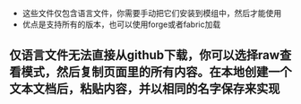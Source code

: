 - 这些文件仅包含语言文件，你需要手动把它们安装到模组中，然后才能使用
- 优点是支持所有的版本，也可以使用forge或者fabric加载  
## 仅语言文件无法直接从github下载，你可以选择raw查看模式，然后复制页面里的所有内容。在本地创建一个文本文档后，粘贴内容，并以相同的名字保存来实现
